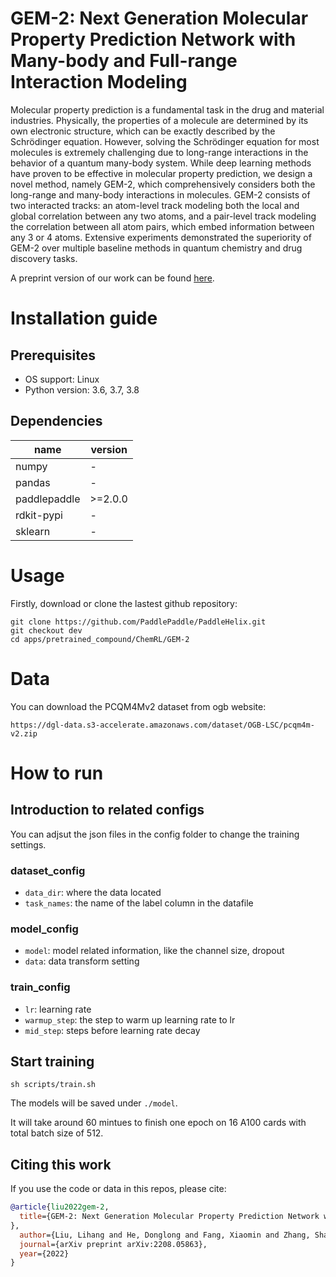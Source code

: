 # GEM-2: Next Generation Molecular Property Prediction Network with Many-body and Full-range Interaction Modeling
Molecular property prediction is a fundamental task in the drug and material industries. Physically, the properties of a molecule are determined by its own electronic structure, which can be exactly described by the Schrödinger equation. However, solving the Schrödinger equation for most molecules is extremely challenging due to long-range interactions in the behavior of a quantum many-body system. While deep learning methods have proven to be effective in molecular property prediction, we design a novel method, namely GEM-2, which comprehensively considers both the long-range and many-body interactions in molecules. GEM-2 consists of two interacted tracks: an atom-level track modeling both the local and global correlation between any two atoms, and a pair-level track modeling the correlation between all atom pairs, which embed information between any 3 or 4 atoms. Extensive experiments demonstrated the superiority of GEM-2 over multiple baseline methods in quantum chemistry and drug discovery tasks.

A preprint version of our work can be found [here](https://arxiv.org/abs/2208.05863).

# Installation guide
## Prerequisites

* OS support: Linux
* Python version: 3.6, 3.7, 3.8

## Dependencies

| name         | version |
| ------------ | ---- |
| numpy        | - |
| pandas       | - |
| paddlepaddle | \>=2.0.0 |
| rdkit-pypi   | - |
| sklearn      | - |

# Usage

Firstly, download or clone the lastest github repository:

    git clone https://github.com/PaddlePaddle/PaddleHelix.git
    git checkout dev
    cd apps/pretrained_compound/ChemRL/GEM-2

# Data
You can download the PCQM4Mv2 dataset from ogb website: 
    
    https://dgl-data.s3-accelerate.amazonaws.com/dataset/OGB-LSC/pcqm4m-v2.zip

# How to run
## Introduction to related configs
You can adjsut the json files in the config folder to  change the training settings.
### dataset_config
- `data_dir`: where the data located
- `task_names`: the name of the label column in the datafile

### model_config
- `model`: model related information, like the channel size, dropout
- `data`: data transform setting



### train_config
- `lr`: learning rate
- `warmup_step`: the step to warm up learning rate to lr
- `mid_step`: steps before learning rate decay

## Start training 

    sh scripts/train.sh

The models will be saved under `./model`.

It will take around 60 mintues to finish one epoch on 16 A100 cards with total batch size of 512.


## Citing this work

If you use the code or data in this repos, please cite:

```bibtex
@article{liu2022gem-2,
  title={GEM-2: Next Generation Molecular Property Prediction Network with Many-body and Full-range Interaction Modeling
},
  author={Liu, Lihang and He, Donglong and Fang, Xiaomin and Zhang, Shanzhuo and Wang, Fan and He, Jingzhou and Wu, Hua},
  journal={arXiv preprint arXiv:2208.05863},
  year={2022}
}
```
